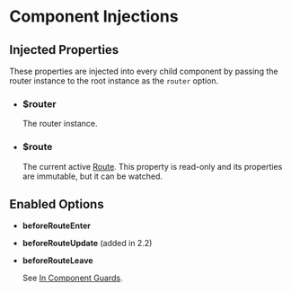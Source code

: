 # Component Injections

## Injected Properties

These properties are injected into every child component by passing the router instance to the root instance as the `router` option.

- ### $router

  The router instance.

- ### $route

  The current active [Route](route-object.md). This property is read-only and its properties are immutable, but it can be watched.

## Enabled Options

- **beforeRouteEnter**
- **beforeRouteUpdate** (added in 2.2)
- **beforeRouteLeave**

  See [In Component Guards](../advanced/navigation-guards.md#incomponent-guards).

